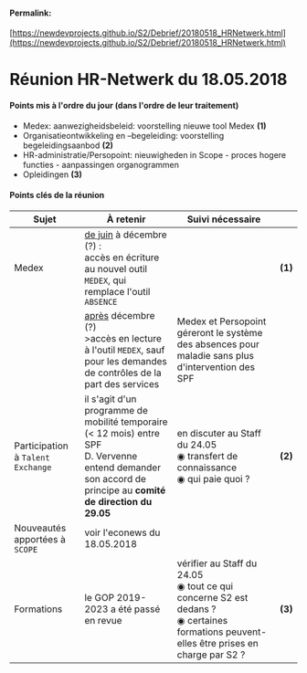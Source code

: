 <link rel="stylesheet" href="https://newdevprojects.github.io/S2/S2.css">

#### Permalink: 
[https://newdevprojects.github.io/S2/Debrief/20180518_HRNetwerk.html](https://newdevprojects.github.io/S2/Debrief/20180518_HRNetwerk.html)

# Réunion HR-Netwerk du 18.05.2018

#### Points mis à l'ordre du jour (dans l'ordre de leur traitement)

* Medex: aanwezigheidsbeleid: voorstelling
nieuwe tool Medex **(1)**
* Organisatieontwikkeling en –begeleiding: voorstelling begeleidingsaanbod **(2)**
* HR-administratie/Persopoint: nieuwigheden in Scope - proces hogere functies - aanpassingen organogrammen
* Opleidingen **(3)**

#### Points clés de la réunion

| Sujet | &Agrave; retenir | Suivi nécessaire | &nbsp; |
| --- | --- | --- | --- |
| Medex | <u>de juin</u> à décembre (?) :<br>accès en écriture au nouvel outil `MEDEX`, qui remplace l'outil `ABSENCE` | &nbsp; | **(1)** |
| &nbsp; | <u>après</u> décembre (?)<br>>accès en lecture à l'outil `MEDEX`, sauf pour les demandes de contrôles de la part des services | Medex et Persopoint géreront le système des absences pour maladie sans plus d'intervention des SPF | &nbsp; |
| Participation à `Talent Exchange` | il s'agit d'un programme de mobilité temporaire (&lt; 12 mois) entre SPF<br>D. Vervenne entend demander son accord de principe au <b>comité de direction du 29.05</b> | en discuter au Staff du 24.05<br>&#9673; transfert de connaissance<br>&#9673; qui paie quoi ? | **(2)** |
| Nouveautés apportées à `SCOPE` | voir l'econews du 18.05.2018 | &nbsp; | &nbsp; |
| Formations | le GOP 2019-2023 a été passé en revue | vérifier au Staff du 24.05<br>&#9673; tout ce qui concerne S2 est dedans ?<br>&#9673; certaines formations peuvent-elles être prises en charge par S2 ? | **(3)** |


